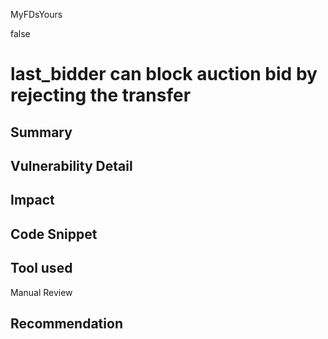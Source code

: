 MyFDsYours

false

# last_bidder can block auction bid by rejecting the transfer

## Summary

## Vulnerability Detail

## Impact

## Code Snippet

## Tool used

Manual Review

## Recommendation
